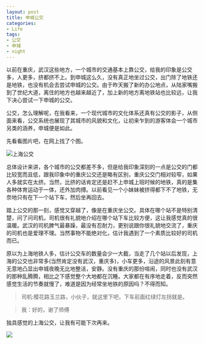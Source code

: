 ```yaml
---
layout: post
title: 申城公交
categories:
- Life
tags:
- 公交
- 申城
- night
---
```


以前在重庆，武汉这些地方，一个城市的交通基本上靠公交，给我的印象是公交多，人更多，挤都挤不上。到申城这么久，没有真正地坐过公交，出门除了地铁还是地铁，也没有机会去尝试申城的公交。由于昨天搬了新的办公地点，从陆家嘴搬到了世纪大道，离住的地方也越来越近了，加上新的地方离地铁站也比较远，让我下决心尝试一下申城的公交。

公交，怎么理解呢，在我看来，一个现代城市的文化体系还真有公交的影子，从侧面来看，公交系统也展现了其城市的风貌和文化，让初来乍到的游客体会一个城市另类的涵养，申城便是如此。

先看看图片吧，在网上找了个图。

![上海公交](http://i.imgur.com/G98AY.jpg)

总体设计来讲，各个城市的公交都差不多，但是给我印象深刻的一点是公交的门都比较宽而且低，跟我印象中的重庆公交还是略有区别，重庆公交门相对较窄，如果人多就实在太挤。当然，比挤的话肯定还是赶不上申城上班时候的地铁，真的是集各种体育运动于一体，还外加肉搏。以前看见一个小妹妹被挤得都下不了地铁，无奈地只有在下一个站下车，然后坐再回去。

踏上公交的那一刻，感觉又穿越了，像是在重庆坐公交。具体在哪个站不是特别清楚，问了问司机，司机很有礼貌地介绍在哪个站下车比较方便，这让我感觉真的很温暖。武汉的司机脾气最暴躁，最没有忍耐力，更别说跟你很礼貌地交流了，重庆的司机也是爱理不理。当然事物不能绝对化，估计我遇到了一个素质比较好的司机而已。

原以为上海地铁人多，估计公交车的数量会少一大截，当走了几个站以后发现，上海的公交也非常多(当然肯定没有武汉，重庆多)，小车更多，沿途的风景此刻有意无意地凸显出申城夜晚无比地整洁，安静。没有重庆的那份喧闹，同时也没有武汉的那种乱腾腾，相比之下感觉整个大地都在沉睡。大家都在有序地走着，反而突然感觉生活的节奏就慢了，难道是因为经常坐地铁的原因吗？不得而知。

> 司机:樱花路玉兰路，小伙子，就这里下吧，下车前面红绿灯左拐就是。

> 我：好的，谢了师傅

独具感觉的上海公交，让我有可能下次再来。

![](http://www.kxqq.net/images/qqimg.asp?url=http://b152.photo.store.qq.com/psb?/V13JA5z40d9Mx5/dPIOW.93EgV848h993BF8Z*ZU5Hk5lq7TW8SUQRxepk!/b/Yawnp1rHfwAAYmMKoVpWhwAA)
